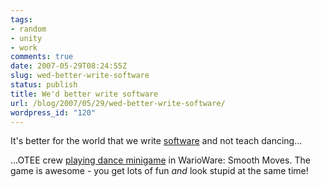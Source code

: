 ```yaml
---
tags:
- random
- unity
- work
comments: true
date: 2007-05-29T08:24:55Z
slug: wed-better-write-software
status: publish
title: We'd better write software
url: /blog/2007/05/29/wed-better-write-software/
wordpress_id: "120"
---
```


It's better for the world that we write [software](http://unity3d.com) and not teach dancing...

...OTEE crew [playing dance minigame](http://developer.thiggins.com/oteewii) in WarioWare: Smooth Moves. The game is awesome - you get lots of fun _and_ look stupid at the same time!
